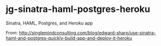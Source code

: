 jg-sinatra-haml-postgres-heroku
===============================

Sinatra, HAML, Postgres, and Heroku app

From: http://singlemindconsulting.com/blog/edward-sharp/use-sinatra-haml-and-postgres-quickly-build-app-and-deploy-it-heroku
